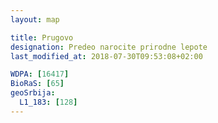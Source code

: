 ```yaml
---
layout: map

title: Prugovo
designation: Predeo narocite prirodne lepote
last_modified_at: 2018-07-30T09:53:08+02:00

WDPA: [16417]
BioRaS: [65]
geoSrbija:
  L1_183: [128]
---
```

